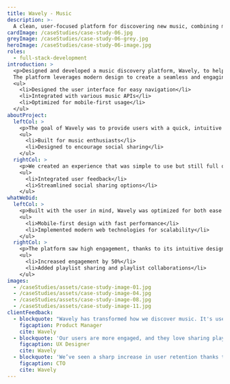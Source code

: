 ```yaml
---
title: Wavely - Music
description: >-
  A clean, user-focused platform for discovering new music, combining modern design with seamless user experience.
cardImage: /caseStudies/case-study-06.jpg
greyImage: /caseStudies/case-study-06-grey.jpg
heroImage: /caseStudies/case-study-06-image.jpg
roles:
  - full-stack-development
introduction: >
  <p>Designed and developed a music discovery platform, Wavely, to help users discover and share new music.
  The platform leverages modern design to create a seamless and engaging experience for music lovers.</p>
  <ul>
    <li>Designed the user interface for easy navigation</li>
    <li>Integrated with various music APIs</li>
    <li>Optimized for mobile-first usage</li>
  </ul>
aboutProject:
  leftCol: >
    <p>The goal of Wavely was to provide users with a quick, intuitive way to discover new music, share playlists, and connect with others.</p>
    <ul>
      <li>Built for music enthusiasts</li>
      <li>Designed to encourage social sharing</li>
    </ul>
  rightCol: >
    <p>We created an experience that was simple to use but still full of features, including personalized playlists and recommendations.</p>
    <ul>
      <li>Integrated user feedback</li>
      <li>Streamlined social sharing options</li>
    </ul>
whatWeDid:
  leftCol: >
    <p>Built with the user in mind, Wavely was optimized for both ease of use and performance.</p>
    <ul>
      <li>Mobile-first design with fast performance</li>
      <li>Implemented modern web technologies for scalability</li>
    </ul>
  rightCol: >
    <p>The platform saw high engagement, thanks to its intuitive design and social sharing features.</p>
    <ul>
      <li>Increased engagement by 50%</li>
      <li>Added playlist sharing and playlist collaborations</li>
    </ul>
images:
  - /caseStudies/assets/case-study-image-01.jpg
  - /caseStudies/assets/case-study-image-04.jpg
  - /caseStudies/assets/case-study-image-08.jpg
  - /caseStudies/assets/case-study-image-11.jpg
clientFeedback:
  - blockquote: "Wavely has transformed how we discover music. It's user-friendly and visually appealing."
    figcaption: Product Manager
    cite: Wavely
  - blockquote: 'Our users are more engaged, and they love sharing playlists with their friends.'
    figcaption: UX Designer
    cite: Wavely
  - blockquote: 'We’ve seen a sharp increase in user retention thanks to the clean design and social features.'
    figcaption: CTO
    cite: Wavely
---
```

